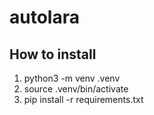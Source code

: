 # autolara

## How to install
1. python3 -m venv .venv
2. source .venv/bin/activate
3. pip install -r requirements.txt
